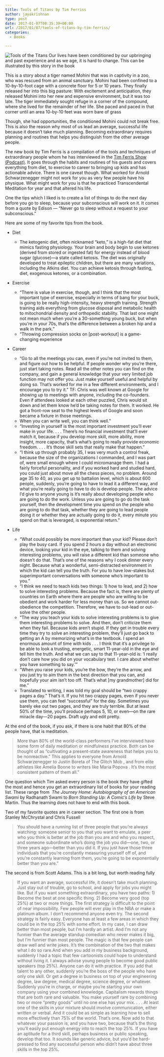```yaml
---
title: Tools of Titans by Tim Ferriss
author: jayakrishnan
type: post
date: 2017-01-07T00:35:39+00:00
url: /2017/01/07/tools-of-titans-by-tim-ferriss/
categories:
  - Books

---
```

![Tools of the Titans](https://d2sa5t9ngheghz.cloudfront.net/tools-titans.png#float)
<span class="name">Our lives have been conditioned by our upbringing and past experience and as we age, it is hard to change. This can be illustrated by this story in the book</span>

This is a story about a tiger named Mohini that was in captivity in a zoo, who was rescued from an animal sanctuary. Mohini had been confined to a 10-by-10-foot cage with a concrete floor for 5 or 10 years. They finally released her into this big pasture: With excitement and anticipation, they released Mohini into her new and expensive environment, but it was too late. The tiger immediately sought refuge in a corner of the compound, where she lived for the remainder of her life. She paced and paced in that corner until an area 10-by-10 feet was worn bare of grass</span>

<span class="name">Though, she had opportunities, the conditioned Mohini could not break free. This is also the reason why most of us lead an average, successful life because it doesn&#8217;t take much planning. Becoming extraordinary requires planning and routines that helps you distinguish from the other average people.</span>

<span class="name">The new book by Tim Ferris is a compilation of the tools and techniques of extraordinary people whom he has interviewed in the <a href="http://fourhourworkweek.com/podcast/">Tim Ferris Show (Podcast)</a>. It goes through the habits and routines of his guests and covers everything from diet, to exercise to career to bringing up kids and has actionable advice. There is one caveat though. What worked for Arnold Schwarzenegger might not work for you as very few people have his physique. What might work for you is that he practiced Transcendental Meditation for year and that altered his life.<br /> </span>

<span class="name">One the tips which I liked is to create a list of things to do the next day before you go to sleep, because your subconscious will work on it. It comes from a quote by Edison &#8212; “Never go to sleep without a request to your subconscious.”</span>

<span class="name">Here are some of my favorite tips from the book.</span>

  * <span class="name">Diet</span> 
      * <span class="name">The ketogenic diet, often nicknamed “keto,” is a high-fat diet that mimics fasting physiology. Your brain and body begin to use ketones (derived from stored or ingested fat) for energy instead of blood sugar (glucose)—a state called ketosis. The diet was originally developed to treat epileptic children, but there are many variations, including the Atkins diet. You can achieve ketosis through fasting, diet, exogenous ketones, or a combination.</span>

  * <span class="name">Exercise</span> 
      * <span class="name">“There is value in exercise, though, and I think that the most important type of exercise, especially in terms of bang for your buck, is going to be really high-intensity, heavy strength training. Strength training aids everything from glucose disposal and metabolic health to mitochondrial density and orthopedic stability. That last one might not mean much when you’re a 30-something young buck, but when you’re in your 70s, that’s the difference between a broken hip and a walk in the park.”</span>
      * <span class="name">“Throwing compression socks on [post-workout] is a game-changing experience</span>
  * <span class="name">Career</span> 
      * <span class="name">“Go to all the meetings you can, even if you’re not invited to them, and figure out how to be helpful. If people wonder why you’re there, just start taking notes. Read all the other notes you can find on the company, and gain a general knowledge that your very limited job function may not offer you. Just make yourself useful and helpful by doing so. That’s worked for me in a few different environments, and I encourage you to try it.” TF: Chris was well known at Google for showing up to meetings with anyone, including the co-founders. Even if attendees looked at each other puzzled, Chris would sit down and let them know he’d be taking notes for them. It worked. He got a front-row seat to the highest levels of Google and soon became a fixture in those meetings.</span>
      * <span class="name">When you can write well, you can think well.”</span>
      * <span class="name">“Investing in yourself is the most important investment you’ll ever make in your life. . . . There’s no financial investment that’ll ever match it, because if you develop more skill, more ability, more insight, more capacity, that’s what’s going to really provide economic freedom. . . . It’s those skill sets that really make that happen.”</span>
      * <span class="name">“I think up through probably 35, I was very much a control freak, because the size of the organizations I commanded, and I was part of, were small enough where I could micromanage them. I had a fairly forceful personality, and if you worked hard and studied hard, you could just about move all the chess pieces, no problem. Around age 35 to 40, as you get up to battalion level, which is about 600 people, suddenly, you’re going to have to lead it a different way, and what you’re really going to have to do is develop people. The advice I’d give to anyone young is it’s really about developing people who are going to do the work. Unless you are going to go do the task yourself, then the development time you spend on the people who are going to do that task, whether they are going to lead people doing it or whether they are actually going to do it, every minute you spend on that is leveraged, is exponential return.”</span>
  * <span class="name">Life</span> 
      * <span class="name">“What could possibly be more important than your kid? Please don’t play the busy card. If you spend 2 hours a day without an electronic device, looking your kid in the eye, talking to them and solving interesting problems, you will raise a different kid than someone who doesn’t do that. That’s one of the reasons why I cook dinner every night. Because what a wonderful, semi-distracted environment in which the kid can tell you the truth. For you to have low-stakes but superimportant conversations with someone who’s important to you.”</span>
      * <span class="name">“I think we need to teach kids two things: 1) how to lead, and 2) how to solve interesting problems. Because the fact is, there are plenty of countries on Earth where there are people who are willing to be obedient and work harder for less money than us. So we cannot out-obedience the competition. Therefore, we have to out-lead or out-solve the other people.</span>
      * <span class="name">“The way you teach your kids to solve interesting problems is to give them interesting problems to solve. And then, don’t criticize them when they fail. Because kids aren’t stupid. If they get in trouble every time they try to solve an interesting problem, they’ll just go back to getting an A by memorizing what’s in the textbook. I spend an enormous amount of time with kids . . . I think that it’s a privilege to be able to look a trusting, energetic, smart 11-year-old in the eye and tell him the truth. And what we can say to that 11-year-old is: ‘I really don’t care how you did on your vocabulary test. I care about whether you have something to say.’”</span>
      * <span class="name">“When you raise your kids, you’re the bow, they’re the arrow, and you just try to aim them in the best direction that you can, and hopefully your aim isn’t too off. That’s what [my grandmother] did for me.”</span>
      * <span class="name">Translated to writing, I was told my goal should be “two crappy pages a day.” That’s it. If you hit two crappy pages, even if you never use them, you can feel “successful” for the day. Sometimes you barely eke out two pages, and they are truly terrible. But at least 50% of the time, you’ll produce perhaps 5, 10, or even—on the rare miracle day—20 pages. Draft ugly and edit pretty.</span>

<span class="name">At the end of the book, if you ask, if there is one habit that 80% of the people have, that is meditation. </span>

> <span class="name">More than 80% of the world-class performers I’ve interviewed have some form of daily meditation or mindfulness practice. Both can be thought of as “cultivating a present-state awareness that helps you to be nonreactive.” This applies to everyone from Arnold Schwarzenegger to Justin Boreta of The Glitch Mob , and from elite athletes like Amelia Boone to writers like Maria Popova . It’s the most consistent pattern of them all.&#8221;</span>

<span class="name">One question which Tim asked every person is the book they have gifted the most and hence you get an extraordinary list of books for your reading list. These range from  <em>The Journey Home: Autobiography of an American Swami</em> by Radhanath Swami to <em>Born Standing Up: A Comic’s Life</em> by Steve Martin. Thus the learning does not have to end with this book.</span>

<span class="name">Two of my favorite quotes are in career section. The first one is from Stanley McChrystal and Chris Fussell<br /> </span>

> <span class="name">You should have a running list of three people that you’re always watching: someone senior to you that you want to emulate, a peer who you think is better at the job than you are and who you respect, and someone subordinate who’s doing the job you did—one, two, or three years ago—better than you did it. If you just have those three individuals that you’re constantly measuring yourself off of, and you’re constantly learning from them, you’re going to be exponentially better than you are.”</span>

<span class="name">The second is from Scott Adams. This is a bit long, but worth reading fully</span>

>  <span class="name">If you want an average, successful life, it doesn’t take much planning. Just stay out of trouble, go to school, and apply for jobs you might like. But if you want something extraordinary, you have two paths: 1) Become the best at one specific thing. 2) Become very good (top 25%) at two or more things. The first strategy is difficult to the point of near impossibility. Few people will ever play in the NBA or make a platinum album. I don’t recommend anyone even try. The second strategy is fairly easy. Everyone has at least a few areas in which they could be in the top 25% with some effort. In my case, I can draw better than most people, but I’m hardly an artist. And I’m not any funnier than the average standup comedian who never makes it big, but I’m funnier than most people. The magic is that few people can draw well and write jokes. It’s the combination of the two that makes what I do so rare.And when you add in my business background, suddenly I had a topic that few cartoonists could hope to understand without living it. I always advise young people to become good public speakers (top 25%). Anyone can do it with practice. If you add that talent to any other, suddenly you’re the boss of the people who have only one skill. Or get a degree in business on top of your engineering degree, law degree, medical degree, science degree, or whatever. Suddenly you’re in charge, or maybe you’re starting your own company using your combined knowledge. Capitalism rewards things that are both rare and valuable. You make yourself rare by combining two or more “pretty goods” until no one else has your mix. . . . At least one of the skills in your mixture should involve communication, either written or verbal. And it could be as simple as learning how to sell more effectively than 75% of the world. That’s one. Now add to that whatever your passion is, and you have two, because that’s the thing you’ll easily put enough energy into to reach the top 25%. If you have an aptitude for a third skill, perhaps business or public speaking, develop that too. It sounds like generic advice, but you’d be hard-pressed to find any successful person who didn’t have about three skills in the top 25%.</span>

 [1]: http://amzn.to/2i29Jq0